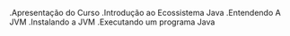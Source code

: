 .Apresentação do Curso
.Introdução ao Ecossistema Java
.Entendendo A JVM
.Instalando a JVM
.Executando um programa Java

